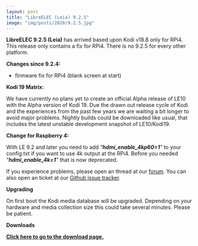 ```yaml
---
layout: post
title: "LibreELEC (Leia) 9.2.5"
image: "img/posts/2020/9.2.5.jpg"
---
```


**LibreELEC 9.2.5 (Leia)** has arrived based upon Kodi v18.8 only for RPi4. This release only contains a fix for RPi4. 
There is no 9.2.5 for every other platform.  

**Changes since 9.2.4:**

- firmware fix for RPi4 (blank screen at start)

**Kodi 19 Matrix:**

We have currently no plans yet to create an official Alpha release of LE10 with the Alpha version of Kodi 19. Due the drawn out release cycle of Kodi and the experiences from the past few years we are waiting a bit longer to avoid major problems. Nightly builds could be downloaded like usual, that includes the latest unstable development snapshot of LE10/Kodi19.

**Change for Raspberry 4:**

With LE 9.2 and later you need to add _"**hdmi\_enable\_4kp60=1**"_ to your config.txt if you want to use 4k output at the RPi4. Before you needed _"**hdmi\_enable\_4k=1**"_ that is now deprecated.

If you experience problems, please open an thread at our [forum](https://forum.libreelec.tv). You can also open an ticket at our [Github issue tracker](https://github.com/LibreELEC/LibreELEC.tv/issues).

**Upgrading**

On first boot the Kodi media database will be upgraded. Depending on your hardware and media collection size this could take several minutes. Please be patient.

**Downloads**

[**Click here to go to the download page.**](https://libreelec.tv/downloads_new/)
